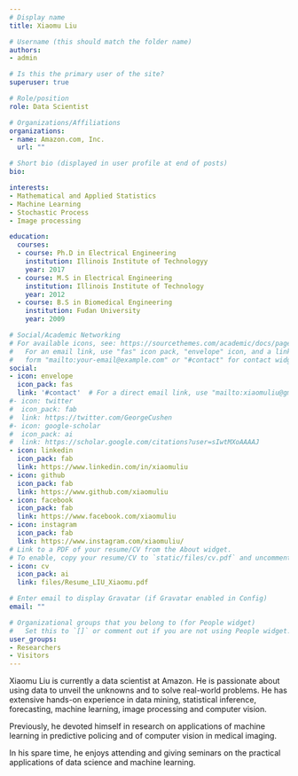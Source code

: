 ```yaml
---
# Display name
title: Xiaomu Liu

# Username (this should match the folder name)
authors:
- admin

# Is this the primary user of the site?
superuser: true

# Role/position
role: Data Scientist

# Organizations/Affiliations
organizations:
- name: Amazon.com, Inc.
  url: ""

# Short bio (displayed in user profile at end of posts)
bio: 

interests:
- Mathematical and Applied Statistics
- Machine Learning
- Stochastic Process
- Image processing

education:
  courses:
  - course: Ph.D in Electrical Engineering
    institution: Illinois Institute of Technologyy
    year: 2017
  - course: M.S in Electrical Engineering
    institution: Illinois Institute of Technology
    year: 2012
  - course: B.S in Biomedical Engineering
    institution: Fudan University
    year: 2009

# Social/Academic Networking
# For available icons, see: https://sourcethemes.com/academic/docs/page-builder/#icons
#   For an email link, use "fas" icon pack, "envelope" icon, and a link in the
#   form "mailto:your-email@example.com" or "#contact" for contact widget.
social:
- icon: envelope
  icon_pack: fas
  link: '#contact'  # For a direct email link, use "mailto:xiaomuliu@gmail.com".
#- icon: twitter
#  icon_pack: fab
#  link: https://twitter.com/GeorgeCushen
#- icon: google-scholar
#  icon_pack: ai
#  link: https://scholar.google.com/citations?user=sIwtMXoAAAAJ
- icon: linkedin
  icon_pack: fab
  link: https://www.linkedin.com/in/xiaomuliu
- icon: github
  icon_pack: fab
  link: https://www.github.com/xiaomuliu
- icon: facebook
  icon_pack: fab
  link: https://www.facebook.com/xiaomuliu
- icon: instagram
  icon_pack: fab
  link: https://www.instagram.com/xiaomuliu/
# Link to a PDF of your resume/CV from the About widget.
# To enable, copy your resume/CV to `static/files/cv.pdf` and uncomment the lines below.
- icon: cv
  icon_pack: ai
  link: files/Resume_LIU_Xiaomu.pdf

# Enter email to display Gravatar (if Gravatar enabled in Config)
email: ""

# Organizational groups that you belong to (for People widget)
#   Set this to `[]` or comment out if you are not using People widget.
user_groups:
- Researchers
- Visitors
---
```


Xiaomu Liu is currently a data scientist at Amazon. He is passionate about using data to unveil the unknowns and to solve real-world problems. He has extensive hands-on experience in data mining, statistical inference, forecasting, machine learning, image processing and computer vision.  
 
Previously, he devoted himself in research on applications of machine learning in predictive policing and of computer vision in medical imaging.

In his spare time, he enjoys attending and giving seminars on the practical applications of data science and machine learning.
